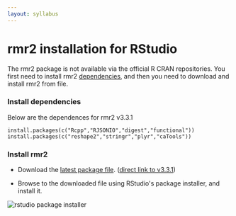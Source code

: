 ```yaml
---
layout: syllabus
---
```


# rmr2 installation for RStudio

The rmr2 package is not available via the official R CRAN repositories. You first need to install rmr2 [dependencies](https://github.com/RevolutionAnalytics/rmr2/blob/master/pkg/DESCRIPTION), and then you need to download and install rmr2 from file.

### Install dependencies

Below are the dependences for rmr2 v3.3.1

```
install.packages(c("Rcpp","RJSONIO","digest","functional"))
install.packages(c("reshape2","stringr","plyr","caTools"))
```

### Install rmr2

* Download the [latest package file](https://github.com/RevolutionAnalytics/RHadoop/wiki/Downloads). ([direct link to v3.3.1](https://github.com/RevolutionAnalytics/rmr2/releases/download/3.3.1/rmr2_3.3.1.tar.gz))

* Browse to the downloaded file using RStudio's package installer, and install it.

![rstudio package installer]({{site.baseurl}}/classes/images/rstudio_package_install.png)
